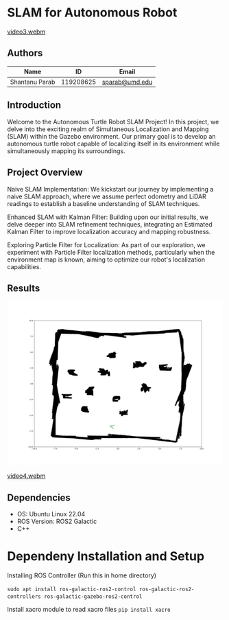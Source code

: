 
# SLAM for Autonomous Robot

<!-- [![License: MIT](https://img.shields.io/badge/License-MIT-blue.svg)](https://opensource.org/licenses/MIT) 
[![codecov](https://codecov.io/gh/shantanuparabumd/project_legion/graph/badge.svg?token=WS0I96DIDU)](https://codecov.io/gh/shantanuparabumd/project_legion)
[![project_legion_build](https://github.com/shantanuparabumd/project_legion/actions/workflows/project_legion_git_ci.yml/badge.svg)](https://github.com/shantanuparabumd/project_legion/actions/workflows/project_legion_git_ci.yml) -->

[video3.webm](https://github.com/shantanuparabumd/slam_robot/assets/112659509/1bde4389-47e0-40a3-b85d-59b8568c6092)



## Authors

|Name|ID|Email|
|:---:|:---:|:---:|
|Shantanu Parab|119208625|sparab@umd.edu|


## Introduction

 Welcome to the Autonomous Turtle Robot SLAM Project! In this project, we delve into the exciting realm of Simultaneous Localization and Mapping (SLAM) within the Gazebo environment. Our primary goal is to develop an autonomous turtle robot capable of localizing itself in its environment while simultaneously mapping its surroundings.


## Project Overview

Naive SLAM Implementation: We kickstart our journey by implementing a naive SLAM approach, where we assume perfect odometry and LiDAR readings to establish a baseline understanding of SLAM techniques.

Enhanced SLAM with Kalman Filter: Building upon our initial results, we delve deeper into SLAM refinement techniques, integrating an Estimated Kalman Filter to improve localization accuracy and mapping robustness.

Exploring Particle Filter for Localization: As part of our exploration, we experiment with Particle Filter localization methods, particularly when the environment map is known, aiming to optimize our robot's localization capabilities.

## Results

![SLAM Map](/media/robot_scan_plot.png)



[video4.webm](https://github.com/shantanuparabumd/slam_robot/assets/112659509/bd74f3c4-9372-42b1-b22e-2ff7911210e6)





## Dependencies

- OS: Ubuntu Linux 22.04
- ROS Version: ROS2 Galactic
- C++




# Dependeny Installation and Setup

Installing ROS Controller (Run this in home directory)

`sudo apt install ros-galactic-ros2-control ros-galactic-ros2-controllers ros-galactic-gazebo-ros2-control`

Install xacro module to read xacro files
`pip install xacro`



